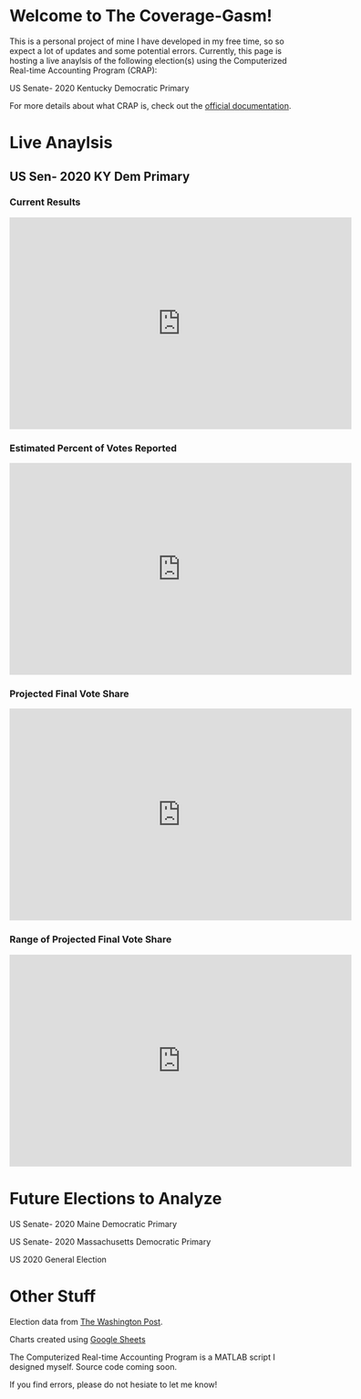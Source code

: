 # Welcome to The Coverage-Gasm!
This is a personal project of mine I have developed in my free time, so so expect a lot of updates and some potential errors. Currently, this page is hosting a live anaylsis of the following election(s) using the Computerized Real-time Accounting Program (CRAP):

US Senate- 2020 Kentucky Democratic Primary

For more details about what CRAP is, check out the [official documentation](https://docs.google.com/document/d/1JwVihLW2GugDK3el7i5EdO03wT124_zcrKv4sPQvE_8/edit?usp=sharing).

# Live Anaylsis

## US Sen- 2020 KY Dem Primary

### Current Results
<iframe width="600" height="371" seamless frameborder="0" scrolling="no" src="https://docs.google.com/spreadsheets/d/e/2PACX-1vQ07tu2z80Iaelc5koRloqiBT6uo5QyOV8DV8Gyh_ASarY-dpC1XRc0DY0uS8eEb1c08WE_scT8SIer/pubchart?oid=201817614&amp;format=interactive"></iframe>

### Estimated Percent of Votes Reported
<iframe width="600" height="371" seamless frameborder="0" scrolling="no" src="https://docs.google.com/spreadsheets/d/e/2PACX-1vQ07tu2z80Iaelc5koRloqiBT6uo5QyOV8DV8Gyh_ASarY-dpC1XRc0DY0uS8eEb1c08WE_scT8SIer/pubchart?oid=1337734164&amp;format=interactive"></iframe>

### Projected Final Vote Share
<iframe width="600" height="371" seamless frameborder="0" scrolling="no" src="https://docs.google.com/spreadsheets/d/e/2PACX-1vQ07tu2z80Iaelc5koRloqiBT6uo5QyOV8DV8Gyh_ASarY-dpC1XRc0DY0uS8eEb1c08WE_scT8SIer/pubchart?oid=1721292002&amp;format=interactive"></iframe>

### Range of Projected Final Vote Share
<iframe width="600" height="371" seamless frameborder="0" scrolling="no" src="https://docs.google.com/spreadsheets/d/e/2PACX-1vQ07tu2z80Iaelc5koRloqiBT6uo5QyOV8DV8Gyh_ASarY-dpC1XRc0DY0uS8eEb1c08WE_scT8SIer/pubchart?oid=321705706&amp;format=interactive"></iframe>

# Future Elections to Analyze

US Senate- 2020 Maine Democratic Primary

US Senate- 2020 Massachusetts Democratic Primary

US 2020 General Election

# Other Stuff

Election data from [The Washington Post](https://www.washingtonpost.com/elections/election-results/2020-primary-results/).

Charts created using [Google Sheets](https://www.google.com/sheets/about/)

The Computerized Real-time Accounting Program is a MATLAB script I designed myself. Source code coming soon.

If you find errors, please do not hesiate to let me know!
